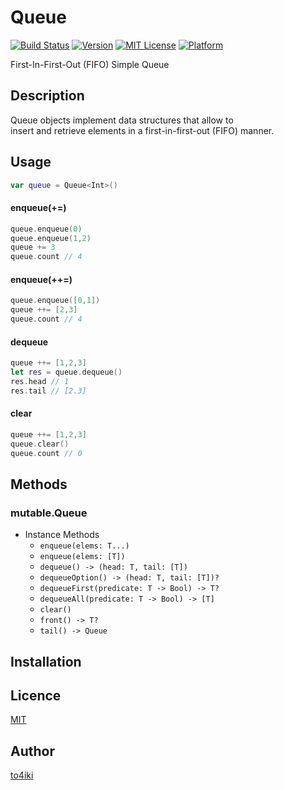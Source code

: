 Queue
=====

[![Build Status](https://travis-ci.org/to4iki/Queue.svg)][status]
[![Version](https://img.shields.io/cocoapods/v/Queue.svg?style=flat)][version]
[![MIT License](http://img.shields.io/badge/license-MIT-blue.svg?style=flat-square)][license]
[![Platform](https://img.shields.io/cocoapods/p/Queue.svg?style=flat)][platform]

[status]: https://travis-ci.org/to4iki/Queue
[version]: http://cocoadocs.org/docsets/Queue
[license]: https://github.com/to4iki/Queue/master/LICENSE
[platform]: http://cocoadocs.org/docsets/Queue

First-In-First-Out (FIFO) Simple Queue

## Description

Queue objects implement data structures that allow to  
insert and retrieve elements in a first-in-first-out (FIFO) manner.

## Usage

```swift
var queue = Queue<Int>()
```

#### enqueue(+=)
```swift
queue.enqueue(0)
queue.enqueue(1,2)
queue += 3
queue.count // 4
```

#### enqueue(++=)
```swift
queue.enqueue([0,1])
queue ++= [2,3]
queue.count // 4
```

#### dequeue
```swift
queue ++= [1,2,3]
let res = queue.dequeue()
res.head // 1
res.tail // [2.3]
```

#### clear
```swift
queue ++= [1,2,3]
queue.clear()
queue.count // 0
```

## Methods

### mutable.Queue<T>

- Instance Methods
    - `enqueue(elems: T...)`
    - `enqueue(elems: [T])`
    - `dequeue() -> (head: T, tail: [T])`
    - `dequeueOption() -> (head: T, tail: [T])?`
    - `dequeueFirst(predicate: T -> Bool) -> T?`
    - `dequeueAll(predicate: T -> Bool) -> [T]`
    - `clear()`
    - `front() -> T?`
    - `tail() -> Queue`

## Installation

## Licence

[MIT](https://github.com/to4iki/Queue/master/LICENSE)

## Author

[to4iki](https://github.com/to4iki)
